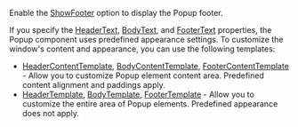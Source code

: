 Enable the [ShowFooter](https://docs.devexpress.com/Blazor/DevExpress.Blazor.DxPopupBase.ShowFooter) option to display the Popup footer.

If you specify the [HeaderText](https://docs.devexpress.com/Blazor/DevExpress.Blazor.DxPopupBase.HeaderText), [BodyText](https://docs.devexpress.com/Blazor/DevExpress.Blazor.DxPopupBase.BodyText), and [FooterText](https://docs.devexpress.com/Blazor/DevExpress.Blazor.DxPopupBase.FooterText) properties, the Popup component uses predefined appearance settings. To customize the window's content and appearance, you can use the following templates:
* [HeaderContentTemplate](https://docs.devexpress.com/Blazor/DevExpress.Blazor.DxPopupBase.HeaderContentTemplate), [BodyContentTemplate](https://docs.devexpress.com/Blazor/DevExpress.Blazor.DxPopupBase.BodyContentTemplate), [FooterContentTemplate](https://docs.devexpress.com/Blazor/DevExpress.Blazor.DxPopupBase.FooterContentTemplate) - Allow you to customize Popup element content area. Predefined content alignment and paddings apply.
* [HeaderTemplate](https://docs.devexpress.com/Blazor/DevExpress.Blazor.DxPopupBase.HeaderTemplate), [BodyTemplate](https://docs.devexpress.com/Blazor/DevExpress.Blazor.DxPopupBase.BodyTemplate), [FooterTemplate](https://docs.devexpress.com/Blazor/DevExpress.Blazor.DxPopupBase.FooterTemplate) - Allow you to customize the entire area of Popup elements. Predefined appearance does not apply.
